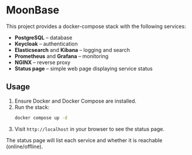 # MoonBase

This project provides a docker-compose stack with the following services:

- **PostgreSQL** – database
- **Keycloak** – authentication
- **Elasticsearch** and **Kibana** – logging and search
- **Prometheus** and **Grafana** – monitoring
- **NGINX** – reverse proxy
- **Status page** – simple web page displaying service status

## Usage

1. Ensure Docker and Docker Compose are installed.
2. Run the stack:
   ```bash
   docker compose up -d
   ```
3. Visit `http://localhost` in your browser to see the status page.

The status page will list each service and whether it is reachable (online/offline).
